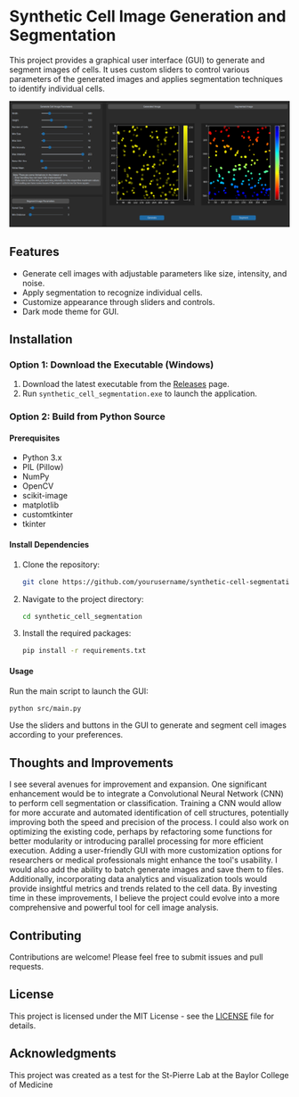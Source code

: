 # Synthetic Cell Image Generation and Segmentation

This project provides a graphical user interface (GUI) to generate and segment images of cells. It uses custom sliders to control various parameters of the generated images and applies segmentation techniques to identify individual cells.

![Sample Image](images/sample.png)

## Features

- Generate cell images with adjustable parameters like size, intensity, and noise.
- Apply segmentation to recognize individual cells.
- Customize appearance through sliders and controls.
- Dark mode theme for GUI.

## Installation

### Option 1: Download the Executable (Windows)

1. Download the latest executable from the [Releases](https://github.com/anishzute/synthetic-cell-segmentation/releases) page.
2. Run `synthetic_cell_segmentation.exe` to launch the application.

### Option 2: Build from Python Source

#### Prerequisites

- Python 3.x
- PIL (Pillow)
- NumPy
- OpenCV
- scikit-image
- matplotlib
- customtkinter
- tkinter

#### Install Dependencies

1. Clone the repository:

   ```bash
   git clone https://github.com/yourusername/synthetic-cell-segmentation.git
   ```

2. Navigate to the project directory:

   ```bash
   cd synthetic_cell_segmentation
   ```

3. Install the required packages:

   ```bash
   pip install -r requirements.txt
   ```

#### Usage

Run the main script to launch the GUI:

```bash
python src/main.py
```

Use the sliders and buttons in the GUI to generate and segment cell images according to your preferences.

## Thoughts and Improvements

I see several avenues for improvement and expansion. One significant enhancement would be to integrate a Convolutional Neural Network (CNN) to perform cell segmentation or classification. Training a CNN would allow for more accurate and automated identification of cell structures, potentially improving both the speed and precision of the process. I could also work on optimizing the existing code, perhaps by refactoring some functions for better modularity or introducing parallel processing for more efficient execution. Adding a user-friendly GUI with more customization options for researchers or medical professionals might enhance the tool's usability. I would also add the ability to batch generate images and save them to files. Additionally, incorporating data analytics and visualization tools would provide insightful metrics and trends related to the cell data. By investing time in these improvements, I believe the project could evolve into a more comprehensive and powerful tool for cell image analysis.


## Contributing

Contributions are welcome! Please feel free to submit issues and pull requests.

## License

This project is licensed under the MIT License - see the [LICENSE](LICENSE) file for details.

## Acknowledgments

This project was created as a test for the St-Pierre Lab at the Baylor College of Medicine
